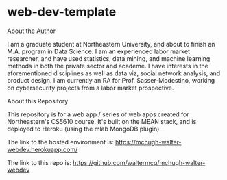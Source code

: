 # web-dev-template

About the Author

 I am a graduate student at Northeastern University, and about to finish an M.A. program in Data Science.  I am an
 experienced labor market researcher, and have used statistics, data mining, and machine learning methods in both the
 private sector and academe.  I have interests in the aforementioned disciplines as well as data viz, social network
 analysis, and product design.  I am currently an RA for Prof. Sasser-Modestino, working on cybersecurity projects from
 a labor market prospective.


About this Repository

 This repository is for a  web app / series of web apps created for Northeastern's CS5610 course.  It's built on the MEAN stack,
 and is deployed to Heroku (using the mlab MongoDB plugin).

 The link to the hosted environment is:
 https://mchugh-walter-webdev.herokuapp.com/

 The link to this repo is:
 https://github.com/waltermcq/mchugh-walter-webdev

 